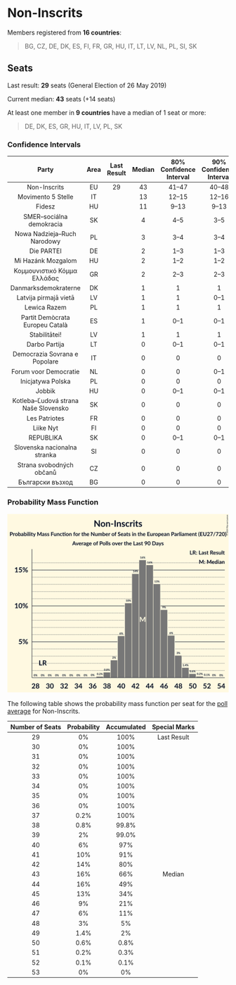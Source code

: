 # Non-Inscrits

Members registered from **16 countries**:

> BG, CZ, DE, DK, ES, FI, FR, GR, HU, IT, LT, LV, NL, PL, SI, SK

## Seats

Last result: **29** seats (General Election of 26 May 2019)

Current median: **43** seats (+14 seats)

At least one member in **9 countries** have a median of 1 seat or more:

> DE, DK, ES, GR, HU, IT, LV, PL, SK

### Confidence Intervals

| Party | Area | Last Result | Median | 80% Confidence Interval | 90% Confidence Interval | 95% Confidence Interval | 99% Confidence Interval |
|:-----:|:----:|:-----------:|:------:|:-----------------------:|:-----------------------:|:-----------------------:|:-----------------------:|
| Non-Inscrits | EU | 29 | 43 | 41–47 | 40–48 | 39–48 | 38–50 |
| Movimento 5 Stelle | IT | | 13 | 12–15 | 12–16 | 11–16 | 11–17 |
| Fidesz | HU | | 11 | 9–13 | 9–13 | 9–13 | 8–13 |
| SMER–sociálna demokracia | SK | | 4 | 4–5 | 3–5 | 3–5 | 3–5 |
| Nowa Nadzieja–Ruch Narodowy | PL | | 3 | 3–4 | 3–4 | 3–4 | 2–4 |
| Die PARTEI | DE | | 2 | 1–3 | 1–3 | 1–3 | 1–3 |
| Mi Hazánk Mozgalom | HU | | 2 | 1–2 | 1–2 | 1–3 | 1–3 |
| Κομμουνιστικό Κόμμα Ελλάδας | GR | | 2 | 2–3 | 2–3 | 2–3 | 1–3 |
| Danmarksdemokraterne | DK | | 1 | 1 | 1 | 1 | 1–2 |
| Latvija pirmajā vietā | LV | | 1 | 1 | 0–1 | 0–1 | 0–1 |
| Lewica Razem | PL | | 1 | 1 | 1 | 0–1 | 0–2 |
| Partit Demòcrata Europeu Català | ES | | 1 | 0–1 | 0–1 | 0–1 | 0–2 |
| Stabilitātei! | LV | | 1 | 1 | 1 | 1 | 1 |
| Darbo Partija | LT | | 0 | 0–1 | 0–1 | 0–1 | 0–1 |
| Democrazia Sovrana e Popolare | IT | | 0 | 0 | 0 | 0 | 0 |
| Forum voor Democratie | NL | | 0 | 0 | 0–1 | 0–1 | 0–1 |
| Inicjatywa Polska | PL | | 0 | 0 | 0 | 0 | 0 |
| Jobbik | HU | | 0 | 0–1 | 0–1 | 0–1 | 0–1 |
| Kotleba–Ľudová strana Naše Slovensko | SK | | 0 | 0 | 0 | 0 | 0 |
| Les Patriotes | FR | | 0 | 0 | 0 | 0 | 0 |
| Liike Nyt | FI | | 0 | 0 | 0 | 0 | 0 |
| REPUBLIKA | SK | | 0 | 0–1 | 0–1 | 0–1 | 0–1 |
| Slovenska nacionalna stranka | SI | | 0 | 0 | 0 | 0 | 0 |
| Strana svobodných občanů | CZ | | 0 | 0 | 0 | 0 | 0 |
| Български възход | BG | | 0 | 0 | 0 | 0 | 0 |

### Probability Mass Function

![Graph with seats probability mass function not yet produced](average-2024-03-15-seats-pmf-non-inscrits.png "Seats Probability Mass Function")

The following table shows the probability mass function per seat for the [poll average](average-2024-03-15.html) for Non-Inscrits.

| Number of Seats | Probability | Accumulated | Special Marks |
|:---------------:|:-----------:|:-----------:|:-------------:|
| 29 | 0% | 100% | Last Result |
| 30 | 0% | 100% |  |
| 31 | 0% | 100% |  |
| 32 | 0% | 100% |  |
| 33 | 0% | 100% |  |
| 34 | 0% | 100% |  |
| 35 | 0% | 100% |  |
| 36 | 0% | 100% |  |
| 37 | 0.2% | 100% |  |
| 38 | 0.8% | 99.8% |  |
| 39 | 2% | 99.0% |  |
| 40 | 6% | 97% |  |
| 41 | 10% | 91% |  |
| 42 | 14% | 80% |  |
| 43 | 16% | 66% | Median |
| 44 | 16% | 49% |  |
| 45 | 13% | 34% |  |
| 46 | 9% | 21% |  |
| 47 | 6% | 11% |  |
| 48 | 3% | 5% |  |
| 49 | 1.4% | 2% |  |
| 50 | 0.6% | 0.8% |  |
| 51 | 0.2% | 0.3% |  |
| 52 | 0.1% | 0.1% |  |
| 53 | 0% | 0% |  |


